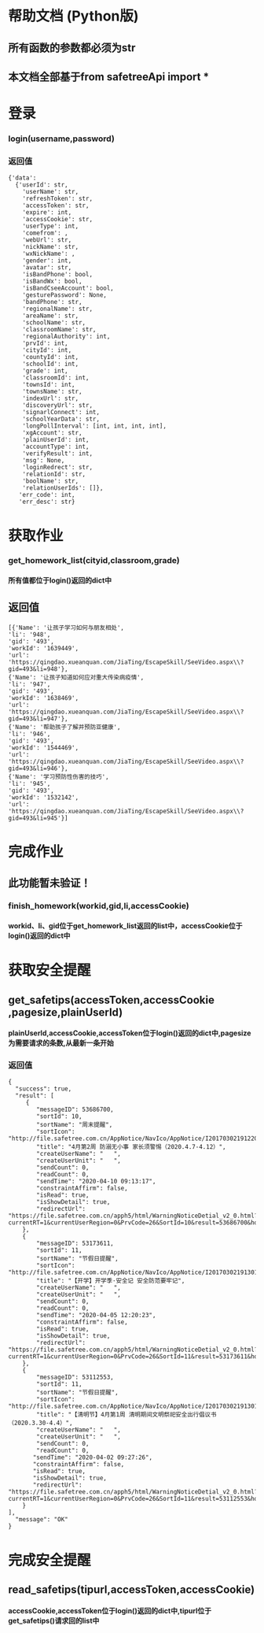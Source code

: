 # 帮助文档 (Python版)

## 所有函数的参数都必须为str
## 本文档全部基于from safetreeApi import *

# 登录

### login(username,password)

### 返回值

    {'data': 
      {'userId': str,
        'userName': str,
        'refreshToken': str,
        'accessToken': str,
        'expire': int,
        'accessCookie': str,
        'userType': int,
        'comefrom': ,
        'webUrl': str,
        'nickName': str,
        'wxNickName': ,
        'gender': int,
        'avatar': str,
        'isBandPhone': bool,
        'isBandWx': bool,
        'isBandCseeAccount': bool,
        'gesturePassword': None,
        'bandPhone': str,
        'regionalName': str,
        'areaName': str,
        'schoolName': str,
        'classroomName': str,
        'regionalAuthority': int,
        'prvId': int,
        'cityId': int,
        'countyId': int,
        'schoolId': int,
        'grade': int,
        'classroomId': int,
        'townsId': int,
        'townsName': str,
        'indexUrl': str,
        'discoveryUrl': str,
        'signarlConnect': int,
        'schoolYearData': str,
        'longPollInterval': [int, int, int, int],
        'xgAccount': str,
        'plainUserId': int,
        'accountType': int,
        'verifyResult': int,
        'msg': None,
        'loginRedrect': str,
        'relationId': str,
        'boolName': str,
        'relationUserIds': []},
       'err_code': int,
       'err_desc': str}

# 获取作业

### get_homework_list(cityid,classroom,grade)

#### 所有值都位于login()返回的dict中

## 返回值
    [{'Name': '让孩子学习如何与朋友相处',
    'li': '948',
    'gid': '493',
    'workId': '1639449',
    'url': 'https://qingdao.xueanquan.com/JiaTing/EscapeSkill/SeeVideo.aspx\\?gid=493&li=948'},
    {'Name': '让孩子知道如何应对重大传染病疫情',
    'li': '947',
    'gid': '493',
    'workId': '1638469',
    'url': 'https://qingdao.xueanquan.com/JiaTing/EscapeSkill/SeeVideo.aspx\\?gid=493&li=947'},
    {'Name': '帮助孩子了解并预防亚健康',
    'li': '946',
    'gid': '493',
    'workId': '1544469',
    'url': 'https://qingdao.xueanquan.com/JiaTing/EscapeSkill/SeeVideo.aspx\\?gid=493&li=946'},
    {'Name': '学习预防性伤害的技巧',
    'li': '945',
    'gid': '493',
    'workId': '1532142',
    'url': 'https://qingdao.xueanquan.com/JiaTing/EscapeSkill/SeeVideo.aspx\\?gid=493&li=945'}]

# 完成作业

## 此功能暂未验证！

### finish_homework(workid,gid,li,accessCookie)

#### workid、li、gid位于get_homework_list返回的list中，accessCookie位于login()返回的dict中

# 获取安全提醒

## get_safetips(accessToken,accessCookie ,pagesize,plainUserId)

#### plainUserId,accessCookie,accessToken位于login()返回的dict中,pagesize为需要请求的条数,从最新一条开始

### 返回值

    {
      "success": true,
      "result": [
         {
            "messageID": 53686700,
            "sortId": 10,
            "sortName": "周末提醒",
            "sortIcon": "http://file.safetree.com.cn/AppNotice/NavIco/AppNotice/I201703021912203329.jpg",
            "title": "4月第2周 防溺无小事 家长须警惕（2020.4.7-4.12）",
            "createUserName": "   ",
            "createUserUnit": "   ",
            "sendCount": 0,
            "readCount": 0,
            "sendTime": "2020-04-10 09:13:17",
            "constraintAffirm": false,
            "isRead": true,
            "isShowDetail": true,
            "redirectUrl": "https://file.safetree.com.cn/apph5/html/WarningNoticeDetial_v2_0.html?currentRT=1&currentUserRegion=0&PrvCode=26&SortId=10&result=53686700&host=https://qingdao.safetree.com.cn"
        },
        {
            "messageID": 53173611,
            "sortId": 11,
            "sortName": "节假日提醒",
            "sortIcon": "http://file.safetree.com.cn/AppNotice/NavIco/AppNotice/I201703021913011372.jpg",
            "title": "【开学】开学季·安全记 安全防范要牢记",
            "createUserName": "   ",
            "createUserUnit": "   ",
            "sendCount": 0,
            "readCount": 0,
            "sendTime": "2020-04-05 12:20:23",
            "constraintAffirm": false,
            "isRead": true,
            "isShowDetail": true,
            "redirectUrl": "https://file.safetree.com.cn/apph5/html/WarningNoticeDetial_v2_0.html?currentRT=1&currentUserRegion=0&PrvCode=26&SortId=11&result=53173611&host=https://qingdao.safetree.com.cn"
        },
        {
            "messageID": 53112553,
            "sortId": 11,
            "sortName": "节假日提醒",
            "sortIcon": "http://file.safetree.com.cn/AppNotice/NavIco/AppNotice/I201703021913011372.jpg",
            "title": "【清明节】4月第1周 清明期间文明祭祀安全出行倡议书（2020.3.30-4.4）",
            "createUserName": "   ",
            "createUserUnit": "   ",
            "sendCount": 0,
            "readCount": 0,
           "sendTime": "2020-04-02 09:27:26",
           "constraintAffirm": false,
           "isRead": true,
           "isShowDetail": true,
           "redirectUrl": "https://file.safetree.com.cn/apph5/html/WarningNoticeDetial_v2_0.html?currentRT=1&currentUserRegion=0&PrvCode=26&SortId=11&result=53112553&host=https://qingdao.safetree.com.cn"
        }
    ],
      "message": "OK"
    }


# 完成安全提醒

## read_safetips(tipurl,accessToken,accessCookie)

#### accessCookie,accessToken位于login()返回的dict中,tipurl位于get_safetips()请求回的list中
